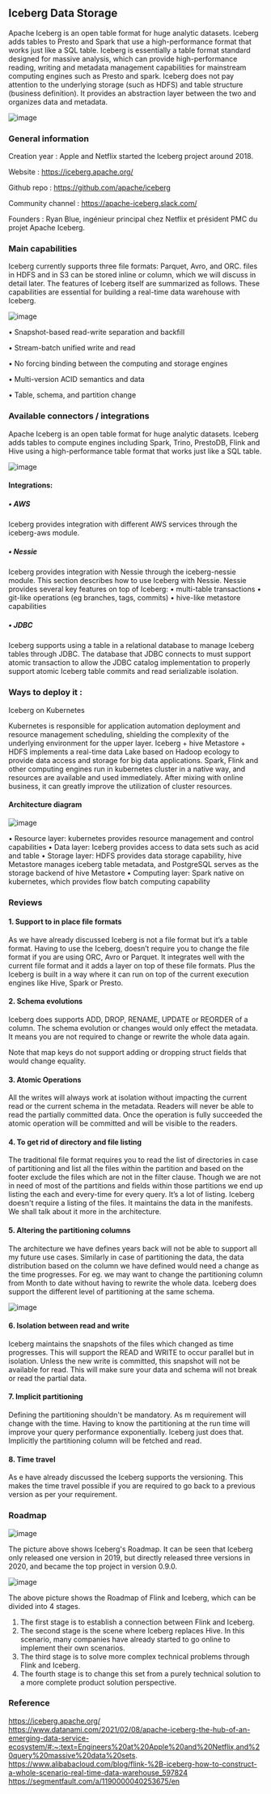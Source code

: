 ## Iceberg Data Storage
Apache Iceberg is an open table format for huge analytic datasets. Iceberg adds tables to Presto and Spark that use a high-performance format that works just like a SQL table.
Iceberg is essentially a table format standard designed for massive analysis, which can provide high-performance reading, writing and metadata management capabilities for mainstream computing engines such as Presto and spark. Iceberg does not pay attention to the underlying storage (such as HDFS) and table structure (business definition). It provides an abstraction layer between the two and organizes data and metadata. 


![image](https://user-images.githubusercontent.com/95130613/153721376-48c5228d-41e9-4561-8a8f-13fd2729c999.png)


### General information

Creation year : Apple and Netflix started the Iceberg project around 2018.

Website : https://iceberg.apache.org/

Github repo : https://github.com/apache/iceberg

Community channel : https://apache-iceberg.slack.com/

Founders : Ryan Blue, ingénieur principal chez Netflix et président PMC du projet Apache Iceberg.
  

### Main capabilities  

Iceberg currently supports three file formats: Parquet, Avro, and ORC. files in HDFS and in S3 can be stored inline or column, which we will discuss in detail later. The features of Iceberg itself are summarized as follows. These capabilities are essential for building a real-time data warehouse with Iceberg.


![image](https://user-images.githubusercontent.com/95130613/153721472-40c469e4-69d6-4663-ba22-46421fd938cb.png)

•	Snapshot-based read-write separation and backfill

•	Stream-batch unified write and read

•	No forcing binding between the computing and storage engines

•	Multi-version ACID semantics and data

•	Table, schema, and partition change


### Available connectors / integrations  

Apache Iceberg is an open table format for huge analytic datasets. Iceberg adds tables to compute engines including Spark, Trino, PrestoDB, Flink and Hive using a high-performance table format that works just like a SQL table.


![image](https://user-images.githubusercontent.com/95130613/153721609-90188b35-22d3-4809-929c-e0db2955360e.png)

 #### Integrations:
 
 ##### •	AWS
 Iceberg provides integration with different AWS services through the iceberg-aws module. 
 
 ##### •	Nessie
Iceberg provides integration with Nessie through the iceberg-nessie module. This section describes how to use Iceberg with Nessie. Nessie provides several key features on top of Iceberg:
•	multi-table transactions
•	git-like operations (eg branches, tags, commits)
•	hive-like metastore capabilities

 ##### •	JDBC
 Iceberg supports using a table in a relational database to manage Iceberg tables through JDBC. The database that JDBC connects to must support atomic transaction to allow the JDBC catalog implementation to properly support atomic Iceberg table commits and read serializable isolation.
### Ways to deploy it :
Iceberg on Kubernetes

Kubernetes is responsible for application automation deployment and resource management scheduling, shielding the complexity of the underlying environment for the upper layer. Iceberg + hive Metastore + HDFS implements a real-time data Lake based on Hadoop ecology to provide data access and storage for big data applications. Spark, Flink and other computing engines run in kubernetes cluster in a native way, and resources are available and used immediately. After mixing with online business, it can greatly improve the utilization of cluster resources.

#### Architecture diagram

![image](https://user-images.githubusercontent.com/95130613/153721780-fbf7d57e-b71c-4d3c-912b-560239e2ed4f.png)


•	Resource layer: kubernetes provides resource management and control capabilities
•	Data layer: Iceberg provides access to data sets such as acid and table
•	Storage layer: HDFS provides data storage capability, hive Metastore manages iceberg table metadata, and PostgreSQL serves as the storage backend of hive Metastore
•	Computing layer: Spark native on kubernetes, which provides flow batch computing capability


### Reviews
#### 1.	Support to in place file formats

As we have already discussed Iceberg is not a file format but it’s a table format.
Having to use the Iceberg, doesn’t require you to change the file format if you are using ORC, Avro or Parquet.
It integrates well with the current file format and it adds a layer on top of these file formats.
Plus the Iceberg is built in a way where it can run on top of the current execution engines like Hive, Spark or Presto.

#### 2.	Schema evolutions

Iceberg does supports ADD, DROP, RENAME, UPDATE or REORDER of a column.
The schema evolution or changes would only effect the metadata. It means you are not required to change or rewrite the whole data again.

Note that map keys do not support adding or dropping struct fields that would change equality.

#### 3.	Atomic Operations

All the writes will always work at isolation without impacting the current read or the current schema in the metadata.
Readers will never be able to read the partially committed data.
Once the operation is fully succeeded the atomic operation will be committed and will be visible to the readers.

#### 4.	To get rid of directory and file listing

The traditional file format requires you to read the list of directories in case of partitioning and list all the files within the partition and based on the footer exclude the files which are not in the filter clause.
Though we are not in need of most of the partitions and fields within those partitions we end up listing the each and every-time for every query.
It’s a lot of listing.
Iceberg doesn't require a listing of the files. It maintains the data in the manifests.
We shall talk about it more in the architecture.

#### 5.	Altering the partitioning columns

The architecture we have defines years back will not be able to support all my future use cases.
Similarly in case of partitioning the data, the data distribution based on the column we have defined would need a change as the time progresses.
For eg. we may want to change the partitioning column from Month to date without having to rewrite the whole data.
Iceberg does support the different level of partitioning at the same schema.
  
 
 ![image](https://user-images.githubusercontent.com/95130613/153721877-a731c8f8-e5c1-4f5c-a23e-f4accdffab93.png)

#### 6.	Isolation between read and write

Iceberg maintains the snapshots of the files which changed as time progresses. This will support the READ and WRITE to occur parallel but in isolation.
Unless the new write is committed, this snapshot will not be available for read.
This will make sure your data and schema will not break or read the partial data.

#### 7.	Implicit partitioning

Defining the partitioning shouldn't be mandatory. As m requirement will change with the time. Having to know the partitioning at the run time will improve your query performance exponentially.
Iceberg just does that. Implicitly the partitioning column will be fetched and read.

#### 8.	Time travel

As e have already discussed the Iceberg supports the versioning. This makes the time travel possible if you are required to go back to a previous version as per your requirement.


### Roadmap


![image](https://user-images.githubusercontent.com/95130613/153721912-63f9e028-774f-48e8-80c3-0f9963556902.png)

The picture above shows Iceberg's Roadmap. It can be seen that Iceberg only released one version in 2019, but directly released three versions in 2020, and became the top project in version 0.9.0.

![image](https://user-images.githubusercontent.com/95130613/153721931-65f0a5ba-fb48-4f8e-a134-ab99148de137.png)

The above picture shows the Roadmap of Flink and Iceberg, which can be divided into 4 stages.

1)	The first stage is to establish a connection between Flink and Iceberg.
2)	The second stage is the scene where Iceberg replaces Hive. In this scenario, many companies have already started to go online to implement their own scenarios.
3)	The third stage is to solve more complex technical problems through Flink and Iceberg.
4)	The fourth stage is to change this set from a purely technical solution to a more complete product solution perspective.

### Reference

https://iceberg.apache.org/
https://www.datanami.com/2021/02/08/apache-iceberg-the-hub-of-an-emerging-data-service-ecosystem/#:~:text=Engineers%20at%20Apple%20and%20Netflix,and%20query%20massive%20data%20sets.
https://www.alibabacloud.com/blog/flink-%2B-iceberg-how-to-construct-a-whole-scenario-real-time-data-warehouse_597824
https://segmentfault.com/a/1190000040253675/en
